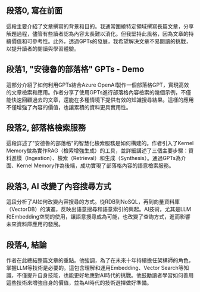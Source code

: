 ## 段落0, 寫在前面
這段主要介紹了文章撰寫的背景和目的。我通常圍繞特定領域撰寫長篇文章，分享解題過程，儘管有些讀者認為內容太長難以消化。但我堅持此風格，因為文章的持續價值和可參考性。此外，透過GPTs的發展，我希望解決文章不易閱讀的挑戰，以提升讀者的閱讀與學習體驗。

## 段落1, "安德魯的部落格" GPTs - Demo
這部分介紹了如何利用GPTs結合Azure OpenAI製作一個部落格GPT，實現高效的文章檢索和應用。作者分享了使用GPTs進行部落格內容檢索的幾個示例，不僅能快速回顧過去的文章，還能在多種情境下提供有效的知識搜尋結果。這樣的應用不僅增強了內容的價值，也讓累積的資料更具實用性。

## 段落2, 部落格檢索服務
這段詳述了"安德魯的部落格"的智慧化檢索服務是如何構建的。作者引入了Kernel Memory做為實作RAG（檢索增強生成）的工具，並詳細講述了三個主要步驟：資料進樣（Ingestion）、檢索（Retrieval）和生成（Synthesis）。通過GPTs為介面、Kernel Memory作為後端，成功實現了部落格內容的語意檢索服務。

## 段落3, AI 改變了內容搜尋方式
這段分析了AI如何改變內容搜尋的方式。從RDB到NoSQL，再到向量資料庫（VectorDB）的演進，反映出語意搜尋和語意索引的興起。AI技術，尤其是LLM和Embedding空間的使用，讓語意搜尋成為可能，也改變了查詢方式，進而影響未來資料庫應用的發展。

## 段落4, 結論
作者在此總結整篇文章的重點。他強調，為了在未來十年持續擔任架構師的角色，掌握LLM等技術是必要的。這包含理解和運用Embedding、Vector Search等知識，不僅提升自身技能，也能更好地應對AI時代的挑戰。他鼓勵讀者學習如何善用這些技術來增強自身的價值，並為AI時代的技術選擇做好準備。